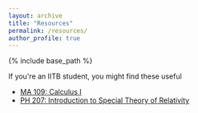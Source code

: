 ```yaml
---
layout: archive
title: "Resources"
permalink: /resources/
author_profile: true
---
```


{% include base_path %}

If you're an IITB student, you might find these useful

- [MA 109: Calculus I](/ma109)
- [PH 207: Introduction to Special Theory of Relativity](/ph207)
